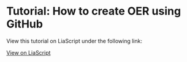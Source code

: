 # Tutorial: How to create OER using GitHub

View this tutorial on LiaScript under the following link:

[View on LiaScript](https://liascript.github.io/course/?https://raw.githubusercontent.com/TIBHannover/oer-github-tutorial/main/tutorial.md)
